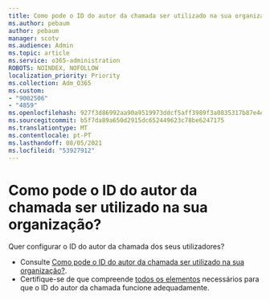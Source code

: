 ```yaml
---
title: Como pode o ID do autor da chamada ser utilizado na sua organização
ms.author: pebaum
author: pebaum
manager: scotv
ms.audience: Admin
ms.topic: article
ms.service: o365-administration
ROBOTS: NOINDEX, NOFOLLOW
localization_priority: Priority
ms.collection: Adm_O365
ms.custom:
- "9002506"
- "4859"
ms.openlocfilehash: 927f3d86992aa90a9519973ddcf5aff3989f3a0835317b87e4e71af4558d28e6
ms.sourcegitcommit: b5f7da89a650d2915dc652449623c78be6247175
ms.translationtype: MT
ms.contentlocale: pt-PT
ms.lasthandoff: 08/05/2021
ms.locfileid: "53927912"
---
```

# <a name="how-can-caller-id-be-used-in-your-organization"></a>Como pode o ID do autor da chamada ser utilizado na sua organização?

Quer configurar o ID do autor da chamada dos seus utilizadores?

- Consulte [Como pode o ID do autor da chamada ser utilizado na sua organização?](https://docs.microsoft.com/microsoftteams/how-can-caller-id-be-used-in-your-organization).
- Certifique-se de que compreende [todos os elementos](https://docs.microsoft.com/microsoftteams/more-about-calling-line-id-and-calling-party-name) necessários para que o ID do autor da chamada funcione adequadamente.
